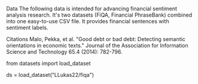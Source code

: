 Data
The following data is intended for advancing financial sentiment analysis research. It's two datasets (FiQA, Financial PhraseBank) combined into one easy-to-use CSV file. It provides financial sentences with sentiment labels.

Citations
Malo, Pekka, et al. "Good debt or bad debt: Detecting semantic orientations in economic texts." Journal of the Association for Information Science and Technology 65.4 (2014): 782-796.

from datasets import load_dataset

ds = load_dataset("LLukas22/fiqa")
